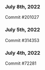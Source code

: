 ### July 8th, 2022

Commit #201027

### July 5th, 2022

Commit #314353


### July 4th, 2022

Commit #72281
